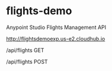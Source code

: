 # flights-demo
Anypoint Studio Flights Management API


http://flightsdemoexp.us-e2.cloudhub.io
  
/api/flights   GET

/api/flights   POST
